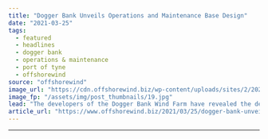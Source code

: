 ```yaml
---
title: "Dogger Bank Unveils Operations and Maintenance Base Design"
date: "2021-03-25"
tags: 
  - featured
  - headlines
  - dogger bank
  - operations & maintenance
  - port of tyne
  - offshorewind
source: "offshorewind"
image_url: "https://cdn.offshorewind.biz/wp-content/uploads/sites/2/2021/03/25085003/Dogger-Bank-Unveils-Operations-and-Maintenance-Base-Design.jpg"
image_fp: "/assets/img/post_thumbnails/19.jpg"
lead: "The developers of the Dogger Bank Wind Farm have revealed the design for the"
article_url: "https://www.offshorewind.biz/2021/03/25/dogger-bank-unveils-operations-and-maintenance-base-design/"
---
```


---
